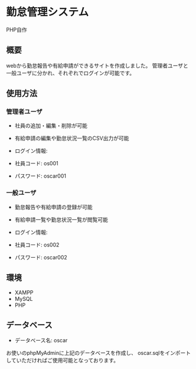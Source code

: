 # 勤怠管理システム
PHP自作

## 概要
webから勤怠報告や有給申請ができるサイトを作成しました。
管理者ユーザと一般ユーザに分かれ、それぞれでログインが可能です。

## 使用方法

### 管理者ユーザ
- 社員の追加・編集・削除が可能
- 有給申請の編集や勤怠状況一覧のCSV出力が可能

- ログイン情報:
- 社員コード: os001
- パスワード: oscar001

### 一般ユーザ
- 勤怠報告や有給申請の登録が可能
- 有給申請一覧や勤怠状況一覧が閲覧可能

- ログイン情報:
- 社員コード: os002
- パスワード: oscar002

## 環境
- XAMPP
- MySQL
- PHP

## データベース
- データベース名: oscar

お使いのphpMyAdminに上記のデータベースを作成し、
oscar.sqlをインポートしていただければご使用可能となっております。

